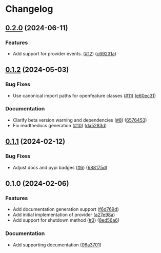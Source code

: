 # Changelog

## [0.2.0](https://github.com/launchdarkly/openfeature-python-server/compare/0.1.2...0.2.0) (2024-06-11)


### Features

* Add support for provider events. ([#12](https://github.com/launchdarkly/openfeature-python-server/issues/12)) ([c69231a](https://github.com/launchdarkly/openfeature-python-server/commit/c69231a48a6483d789d99474e6ae3d83ffcb18d1))

## [0.1.2](https://github.com/launchdarkly/openfeature-python-server/compare/0.1.1...0.1.2) (2024-05-03)


### Bug Fixes

* Use canonical import paths for openfeature classes ([#11](https://github.com/launchdarkly/openfeature-python-server/issues/11)) ([e60ec31](https://github.com/launchdarkly/openfeature-python-server/commit/e60ec315812952933cb253b6628ef5446f62edc6))


### Documentation

* Clarify beta version warning and dependencies ([#8](https://github.com/launchdarkly/openfeature-python-server/issues/8)) ([6576453](https://github.com/launchdarkly/openfeature-python-server/commit/65764536ace64875a007def5f1881e59a533539b))
* Fix readthedocs generation ([#10](https://github.com/launchdarkly/openfeature-python-server/issues/10)) ([da5283d](https://github.com/launchdarkly/openfeature-python-server/commit/da5283d1e8e417a43d63acfd5ee1d045fd63651c))

## [0.1.1](https://github.com/launchdarkly/openfeature-python-server/compare/0.1.0...0.1.1) (2024-02-12)


### Bug Fixes

* Adjust docs and pypi badges ([#6](https://github.com/launchdarkly/openfeature-python-server/issues/6)) ([688175d](https://github.com/launchdarkly/openfeature-python-server/commit/688175d1eaa13186fe061079e01944fc3a153871))

## 0.1.0 (2024-02-06)


### Features

* Add documentation generation support ([f6d769d](https://github.com/launchdarkly/openfeature-python-server/commit/f6d769d3e45da60fbd9b7c01d3b8c903a66e975a))
* Add initial implementation of provider ([a27e98a](https://github.com/launchdarkly/openfeature-python-server/commit/a27e98a6e7483fce812e1bee9fb2a85582396d5a))
* Add support for shutdown method ([#3](https://github.com/launchdarkly/openfeature-python-server/issues/3)) ([8ed56a6](https://github.com/launchdarkly/openfeature-python-server/commit/8ed56a68db3be92c1c0ff58ddd28a9511bf98cdf))


### Documentation

* Add supporting documentation ([06a3701](https://github.com/launchdarkly/openfeature-python-server/commit/06a370193f151207c15c06a82a44ffbb68949455))
